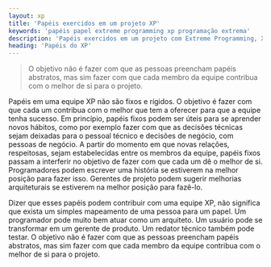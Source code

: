 ```yaml
---
layout: xp
title: 'Papéis exercidos em um projeto XP'
keywords: 'papéis papel extreme programming xp programação extrema'
description: 'Papéis exercidos em um projeto com Extreme Programming, XP'	
heading: 'Papéis do XP'	
---
```


<blockquote class="excerpt">
	<p>O objetivo não é fazer com que as pessoas preencham papéis abstratos, mas sim fazer com que cada membro da equipe contribua com o melhor de si para o projeto.</p>
</blockquote>

Papéis em uma equipe XP não são fixos e rígidos. O objetivo é fazer com que cada um contribua com o melhor que tem a oferecer para que a equipe tenha sucesso. Em princípio, papéis fixos podem ser úteis para se aprender novos hábitos, como por exemplo fazer com que as decisões técnicas sejam deixadas para o pessoal técnico e decisões de negócio, com pessoas de negócio. A partir do momento em que novas relações, respeitosas, sejam estabelecidas entre os membros da equipe, papéis fixos passam a interferir no objetivo de fazer com que cada um dê o melhor de si. Programadores podem escrever uma história se estiverem na melhor posição para fazer isso. Gerentes de projeto podem sugerir melhorias arquiteturais se estiverem na melhor posição para fazê-lo.

Dizer que esses papéis podem contribuir com uma equipe XP, não significa que exista um simples mapeamento de uma pessoa para um papel. Um programador pode muito bem atuar como um arquiteto. Um usuário pode se transformar em um gerente de produto. Um redator técnico também pode testar. O objetivo não é fazer com que as pessoas preencham papéis abstratos, mas sim fazer com que cada membro da equipe contribua com o melhor de si para o projeto.
